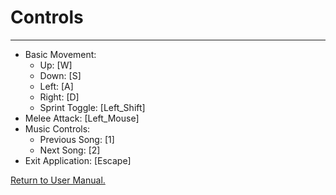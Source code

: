 # __Controls__
___

* Basic Movement:
  * Up: [W]
  * Down: [S]
  * Left: [A]
  * Right: [D]
  * Sprint Toggle: [Left_Shift]
* Melee Attack: [Left_Mouse]
* Music Controls:
  * Previous Song: [1]
  * Next Song: [2]
* Exit Application: [Escape]

[Return to User Manual.](https://github.com/WrathOfRa/AotB/tree/master/User_Manual.md)
